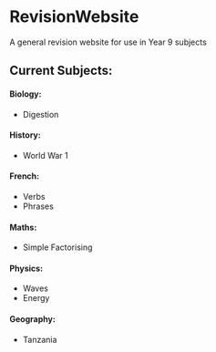# RevisionWebsite
A general revision website for use in Year 9 subjects

## Current Subjects:
#### Biology:
 - Digestion

#### History:
 - World War 1

#### French:
 - Verbs
 - Phrases

#### Maths:
 - Simple Factorising

#### Physics:
 - Waves
 - Energy

#### Geography:
 - Tanzania